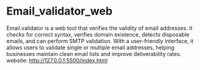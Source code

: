 # Email_validator_web
Email.validator is a web tool that verifies the validity of email addresses. It checks for correct syntax, verifies domain existence, detects disposable emails, and can perform SMTP validation. With a user-friendly interface, it allows users to validate single or multiple email addresses, helping businesses maintain clean email lists and improve deliverability rates.
website: 
http://127.0.0.1:5500/index.html
